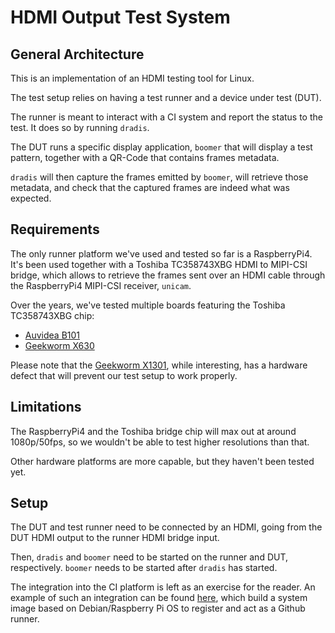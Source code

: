 # HDMI Output Test System

## General Architecture

This is an implementation of an HDMI testing tool for Linux.

The test setup relies on having a test runner and a device under test (DUT).

The runner is meant to interact with a CI system and report the status to the test. It does so by running `dradis`.

The DUT runs a specific display application, `boomer` that will display a test pattern, together with a QR-Code that contains frames metadata.

`dradis` will then capture the frames emitted by `boomer`, will retrieve those metadata, and check that the captured frames are indeed what was expected.

## Requirements

The only runner platform we've used and tested so far is a RaspberryPi4. It's been used together with a Toshiba TC358743XBG HDMI to MIPI-CSI bridge, which allows to retrieve the frames sent over an HDMI cable through the RaspberryPi4 MIPI-CSI receiver, `unicam`.

Over the years, we've tested multiple boards featuring the Toshiba TC358743XBG chip:

- [Auvidea B101](https://auvidea.eu/b101-hdmi-to-csi-2-bridge-15-pin-fpc/)
- [Geekworm X630](https://wiki.geekworm.com/X630)

Please note that the [Geekworm X1301](https://wiki.geekworm.com/X1301), while interesting, has a hardware defect that will prevent our test setup to work properly.

## Limitations

The RaspberryPi4 and the Toshiba bridge chip will max out at around 1080p/50fps, so we wouldn't be able to test higher resolutions than that.

Other hardware platforms are more capable, but they haven't been tested yet.

## Setup

The DUT and test runner need to be connected by an HDMI, going from the DUT HDMI output to the runner HDMI bridge input.

Then, `dradis` and `boomer` need to be started on the runner and DUT, respectively. `boomer` needs to be started after `dradis` has started.

The integration into the CI platform is left as an exercise for the reader. An example of such an integration can be found [here](https://github.com/mripard/pegasus-debian), which build a system image based on Debian/Raspberry Pi OS to register and act as a Github runner.
